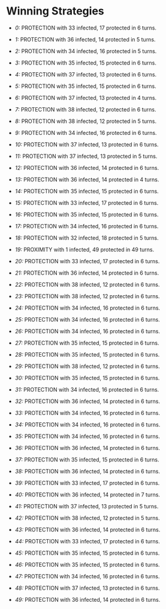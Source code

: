 # Winning Strategies

* _0:_ PROTECTION with 33 infected, 17 protected in 6 turns.


* _1:_ PROTECTION with 36 infected, 14 protected in 5 turns.


* _2:_ PROTECTION with 34 infected, 16 protected in 5 turns.


* _3:_ PROTECTION with 35 infected, 15 protected in 6 turns.


* _4:_ PROTECTION with 37 infected, 13 protected in 6 turns.


* _5:_ PROTECTION with 35 infected, 15 protected in 6 turns.


* _6:_ PROTECTION with 37 infected, 13 protected in 4 turns.


* _7:_ PROTECTION with 38 infected, 12 protected in 6 turns.


* _8:_ PROTECTION with 38 infected, 12 protected in 5 turns.


* _9:_ PROTECTION with 34 infected, 16 protected in 6 turns.


* _10:_ PROTECTION with 37 infected, 13 protected in 6 turns.


* _11:_ PROTECTION with 37 infected, 13 protected in 5 turns.


* _12:_ PROTECTION with 36 infected, 14 protected in 6 turns.


* _13:_ PROTECTION with 36 infected, 14 protected in 4 turns.


* _14:_ PROTECTION with 35 infected, 15 protected in 6 turns.


* _15:_ PROTECTION with 33 infected, 17 protected in 6 turns.


* _16:_ PROTECTION with 35 infected, 15 protected in 6 turns.


* _17:_ PROTECTION with 34 infected, 16 protected in 6 turns.


* _18:_ PROTECTION with 32 infected, 18 protected in 5 turns.


* _19:_ PROXIMITY with 1 infected, 49 protected in 49 turns.


* _20:_ PROTECTION with 33 infected, 17 protected in 6 turns.


* _21:_ PROTECTION with 36 infected, 14 protected in 6 turns.


* _22:_ PROTECTION with 38 infected, 12 protected in 6 turns.


* _23:_ PROTECTION with 38 infected, 12 protected in 6 turns.


* _24:_ PROTECTION with 34 infected, 16 protected in 6 turns.


* _25:_ PROTECTION with 34 infected, 16 protected in 6 turns.


* _26:_ PROTECTION with 34 infected, 16 protected in 6 turns.


* _27:_ PROTECTION with 35 infected, 15 protected in 6 turns.


* _28:_ PROTECTION with 35 infected, 15 protected in 6 turns.


* _29:_ PROTECTION with 38 infected, 12 protected in 6 turns.


* _30:_ PROTECTION with 35 infected, 15 protected in 6 turns.


* _31:_ PROTECTION with 34 infected, 16 protected in 6 turns.


* _32:_ PROTECTION with 36 infected, 14 protected in 6 turns.


* _33:_ PROTECTION with 34 infected, 16 protected in 6 turns.


* _34:_ PROTECTION with 34 infected, 16 protected in 6 turns.


* _35:_ PROTECTION with 34 infected, 16 protected in 6 turns.


* _36:_ PROTECTION with 36 infected, 14 protected in 6 turns.


* _37:_ PROTECTION with 35 infected, 15 protected in 6 turns.


* _38:_ PROTECTION with 36 infected, 14 protected in 6 turns.


* _39:_ PROTECTION with 33 infected, 17 protected in 6 turns.


* _40:_ PROTECTION with 36 infected, 14 protected in 7 turns.


* _41:_ PROTECTION with 37 infected, 13 protected in 5 turns.


* _42:_ PROTECTION with 38 infected, 12 protected in 5 turns.


* _43:_ PROTECTION with 36 infected, 14 protected in 6 turns.


* _44:_ PROTECTION with 33 infected, 17 protected in 6 turns.


* _45:_ PROTECTION with 35 infected, 15 protected in 6 turns.


* _46:_ PROTECTION with 35 infected, 15 protected in 6 turns.


* _47:_ PROTECTION with 34 infected, 16 protected in 6 turns.


* _48:_ PROTECTION with 37 infected, 13 protected in 6 turns.


* _49:_ PROTECTION with 36 infected, 14 protected in 6 turns.


